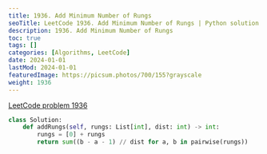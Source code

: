 ```yaml
---
title: 1936. Add Minimum Number of Rungs
seoTitle: LeetCode 1936. Add Minimum Number of Rungs | Python solution and explanation
description: 1936. Add Minimum Number of Rungs
toc: true
tags: []
categories: [Algorithms, LeetCode]
date: 2024-01-01
lastMod: 2024-01-01
featuredImage: https://picsum.photos/700/155?grayscale
weight: 1936
---
```


[LeetCode problem 1936](https://leetcode.com/problems/add-minimum-number-of-rungs/)

```python
class Solution:
    def addRungs(self, rungs: List[int], dist: int) -> int:
        rungs = [0] + rungs
        return sum((b - a - 1) // dist for a, b in pairwise(rungs))

```
